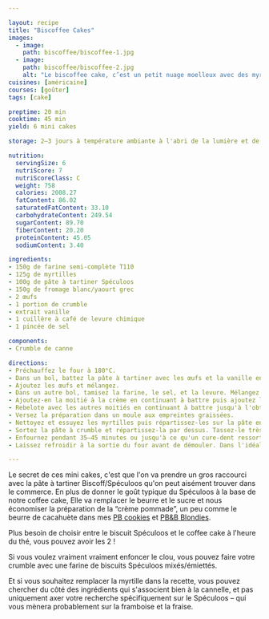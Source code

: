 ```yaml
---

layout: recipe
title: "Biscoffee Cakes"
images:
  - image:
    path: biscoffee/biscoffee-1.jpg
  - image:
    path: biscoffee/biscoffee-2.jpg
    alt: "Le biscoffee cake, c’est un petit nuage moelleux avec des myrtilles entières qui peuvent éclater à la cuisson"
cuisines: [américaine]
courses: [goûter]
tags: [cake]

preptime: 20 min
cooktime: 45 min
yield: 6 mini cakes

storage: 2–3 jours à température ambiante à l'abri de la lumière et de la chaleur dans une boîte hermétique.

nutrition:
  servingSize: 6
  nutriScore: 7
  nutriScoreClass: C
  weight: 758
  calories: 2008.27
  fatContent: 86.02
  saturatedFatContent: 33.10
  carbohydrateContent: 249.54
  sugarContent: 89.70
  fiberContent: 20.20
  proteinContent: 45.05
  sodiumContent: 3.40

ingredients:
- 150g de farine semi-complète T110
- 125g de myrtilles
- 100g de pâte à tartiner Spéculoos
- 150g de fromage blanc/yaourt grec
- 2 œufs
- 1 portion de crumble
- extrait vanille
- 1 cuillère à café de levure chimique
- 1 pincée de sel

components:
- Crumble de canne

directions:
- Préchauffez le four à 180°C.
- Dans un bol, battez la pâte à tartiner avec les œufs et la vanille en fouettant bien pour obtenir une sorte de crème. La pâte remplace en quelque sorte le mélange de beurre et de sucre, on cherche donc à obtenir une consistance similaire. Vous pouvez éventuellement ajouter un peu d'huile ou de beurre si besoin. Vous pouvez également chauffer la pâte au micro-ondes pour la rendre plus liquide si celle-ci se révèle trop compliquée à manipuler. 
- Ajoutez les œufs et mélangez.
- Dans un autre bol, tamisez la farine, le sel, et la levure. Mélangez.
- Ajoutez-en la moitié à la crème en continuant à battre puis ajoutez la moitié de fromage blanc. 
- Rebelote avec les autres moitiés en continuant à battre jusqu'à l'obtention d'une pâte bien lisse. Attention, on ne veut pas trop la travailler – on risque en effet d'obtenir une pâte trop dense après cuisson –, il faut la travailler juste ce qu'il faut pour que ces ingrédients soient incorporés. 
- Versez la préparation dans un moule aux empreintes graissées.
- Nettoyez et essuyez les myrtilles puis répartissez-les sur la pâte en appuyant légèrement dessus pour bien les ancrer tout en laissant une marge de 1cm de chaque côté. Pour éviter qu’elles ne tombent au fond, vous pouvez les fariner avant de les répartir. 
- Sortez la pâte à crumble et répartissez-la par dessus. Tassez-le très légèrement pour qu'il se tienne mieux une fois cuit en prenant soin de ne pas écraser les myrtilles.
- Enfournez pendant 35–45 minutes ou jusqu'à ce qu'un cure-dent ressorte quasiment sec, avec quelques flocons de mie.
- Laissez refroidir à la sortie du four avant de démouler. Dans l'idéal il faut que votre moule soit à température ambiante. Les cakes vont continuer à cuire donc soyez très prudent lors du démoulage, ils seront encore un peu mou et vont durcir en refroidissant, en particulier le crumble.

---
```


Le secret de ces mini cakes, c'est que l'on va prendre un gros raccourci avec la pâte à tartiner Biscoff/Spéculoos qu'on peut aisément trouver dans le commerce. En plus de donner le goût typique du Spéculoos à la base de notre coffee cake, Elle va remplacer le beurre et le sucre et nous économiser la préparation de la “crème pommade”, un peu comme le beurre de cacahuète dans mes [PB cookies](PB-cookies.html) et [PB&B Blondies](PBB-blondies.html).

Plus besoin de choisir entre le biscuit Spéculoos et le coffee cake à l'heure du thé, vous pouvez avoir les 2&nbsp;!

Si vous voulez vraiment vraiment enfoncer le clou, vous pouvez faire votre crumble avec une farine de biscuits Spéculoos mixés/émiettés.

Et si vous souhaitez remplacer la myrtille dans la recette, vous pouvez chercher du côté des ingrédients qui s'associent bien à la cannelle, et pas uniquement axer votre recherche spécifiquement sur le Spéculoos – qui vous mènera probablement sur la framboise et la fraise.